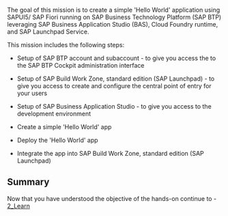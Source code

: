 The goal of this mission is to create a simple 'Hello World' application using SAPUI5/ SAP Fiori running on SAP Business Technology Platform (SAP BTP) leveraging SAP Business Application Studio (BAS), Cloud Foundry runtime, and SAP Launchpad Service.

This mission includes the following steps:

+ Setup of SAP BTP account and subaccount - to give you access the to the SAP BTP Cockpit administration interface

+ Setup of SAP Build Work Zone, standard edition (SAP Launchpad) - to give you access to create and configure the central point of entry for your users

+ Setup of SAP Business Application Studio - to give you access to the development environment

+ Create a simple 'Hello World' app

+ Deploy the 'Hello World' app

+ Integrate the app into SAP Build Work Zone, standard edition (SAP Launchpad)



## Summary

Now that you have understood the objective of the hands-on continue to - [2_Learn](https://github.com/SAP-samples/teched2023-XP162/blob/main/Exercises/1_Discover/2_Learn.md)
